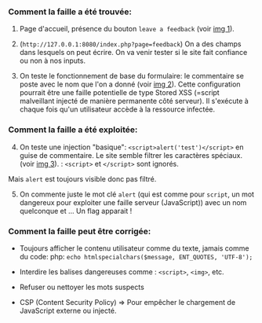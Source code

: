 ### Comment la faille a été trouvée:

1. Page d'accueil, présence du bouton `leave a feedback` (voir [img 1](./1.png)).

2. (`http://127.0.0.1:8080/index.php?page=feedback`) On a des champs dans lesquels on peut écrire.
On va venir tester si le site fait confiance ou non à nos inputs.

3. On teste le fonctionnement de base du formulaire: le commentaire se poste avec le nom que l'on a donné (voir [img 2](./2.png)). Cette configuration pourrait être une faille potentielle de type Stored XSS (=script malveillant injecté de manière permanente côté serveur). Il s'exécute à chaque fois qu'un utilisateur accède à la ressource infectée.

### Comment la faille a été exploitée:

4. On teste une injection "basique": `<script>alert('test')</script>` en guise de commentaire.
Le site semble filtrer les caractères spéciaux. (voir [img 3](./3.png)). : `<script>` et `</script>` sont ignorés.

Mais `alert` est toujours visible donc pas filtré.

5. On commente juste le mot clé `alert` (qui est comme pour `script`, un mot dangereux pour exploiter une faille serveur (JavaScript)) avec un nom quelconque et ... Un flag apparait !

### Comment la faille peut être corrigée:

- Toujours afficher le contenu utilisateur comme du texte, jamais comme du code:
php: `echo htmlspecialchars($message, ENT_QUOTES, 'UTF-8');`

- Interdire les balises dangereuses comme : `<script>`, `<img>`, etc.

- Refuser ou nettoyer les mots suspects

- CSP (Content Security Policy) => Pour empêcher le chargement de JavaScript externe ou injecté.